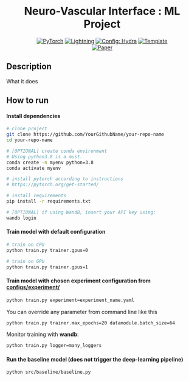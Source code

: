 <div align="center">

# Neuro-Vascular Interface : ML Project

<a href="https://pytorch.org/get-started/locally/"><img alt="PyTorch" src="https://img.shields.io/badge/PyTorch-ee4c2c?logo=pytorch&logoColor=white"></a>
<a href="https://pytorchlightning.ai/"><img alt="Lightning" src="https://img.shields.io/badge/-Lightning-792ee5?logo=pytorchlightning&logoColor=white"></a>
<a href="https://hydra.cc/"><img alt="Config: Hydra" src="https://img.shields.io/badge/Config-Hydra-89b8cd"></a>
<a href="https://github.com/ashleve/lightning-hydra-template"><img alt="Template" src="https://img.shields.io/badge/-Lightning--Hydra--Template-017F2F?style=flat&logo=github&labelColor=gray"></a><br>
[![Paper](http://img.shields.io/badge/paper-arxiv.1001.2234-B31B1B.svg)](https://www.nature.com/articles/nature14539)

[//]: # ([![Conference]&#40;http://img.shields.io/badge/AnyConference-year-4b44ce.svg&#41;]&#40;https://papers.nips.cc/paper/2020&#41;)

</div>

## Description

What it does

## How to run

#### Install dependencies

```bash
# clone project
git clone https://github.com/YourGithubName/your-repo-name
cd your-repo-name

# [OPTIONAL] create conda environment
# Using python3.8 is a must.
conda create -n myenv python=3.8
conda activate myenv

# install pytorch according to instructions
# https://pytorch.org/get-started/

# install requirements
pip install -r requirements.txt

# [OPTIONAL] if using WandB, insert your API key using: 
wandb login
```

#### Train model with default configuration

```bash
# train on CPU
python train.py trainer.gpus=0

# train on GPU
python train.py trainer.gpus=1
```

#### Train model with chosen experiment configuration from [configs/experiment/](configs/experiment/)

```bash
python train.py experiment=experiment_name.yaml
```

You can override any parameter from command line like this

```bash
python train.py trainer.max_epochs=20 datamodule.batch_size=64
```

Monitor training with **wandb**:
```bash
python train.py logger=many_loggers
```

#### Run the baseline model (does not trigger the deep-learning pipeline)
```bash
python src/baseline/baseline.py
```
